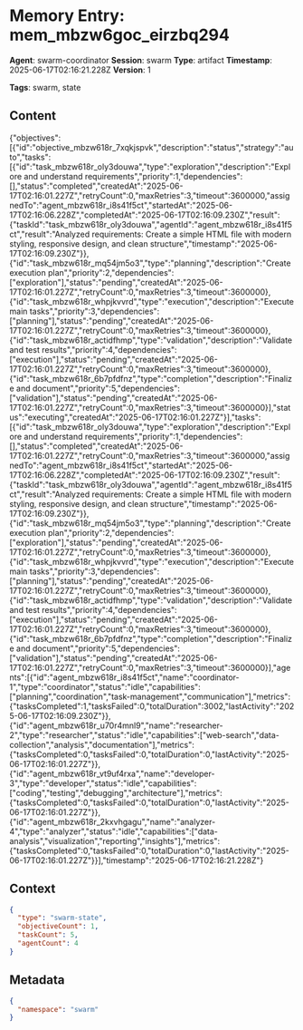 # Memory Entry: mem_mbzw6goc_eirzbq294

**Agent**: swarm-coordinator
**Session**: swarm
**Type**: artifact
**Timestamp**: 2025-06-17T02:16:21.228Z
**Version**: 1

**Tags**: swarm, state

## Content

{"objectives":[{"id":"objective_mbzw618r_7xqkjspvk","description":"status","strategy":"auto","tasks":[{"id":"task_mbzw618r_oly3douwa","type":"exploration","description":"Explore and understand requirements","priority":1,"dependencies":[],"status":"completed","createdAt":"2025-06-17T02:16:01.227Z","retryCount":0,"maxRetries":3,"timeout":3600000,"assignedTo":"agent_mbzw618r_i8s41f5ct","startedAt":"2025-06-17T02:16:06.228Z","completedAt":"2025-06-17T02:16:09.230Z","result":{"taskId":"task_mbzw618r_oly3douwa","agentId":"agent_mbzw618r_i8s41f5ct","result":"Analyzed requirements: Create a simple HTML file with modern styling, responsive design, and clean structure","timestamp":"2025-06-17T02:16:09.230Z"}},{"id":"task_mbzw618r_mq54jm5o3","type":"planning","description":"Create execution plan","priority":2,"dependencies":["exploration"],"status":"pending","createdAt":"2025-06-17T02:16:01.227Z","retryCount":0,"maxRetries":3,"timeout":3600000},{"id":"task_mbzw618r_whpjkvvrd","type":"execution","description":"Execute main tasks","priority":3,"dependencies":["planning"],"status":"pending","createdAt":"2025-06-17T02:16:01.227Z","retryCount":0,"maxRetries":3,"timeout":3600000},{"id":"task_mbzw618r_actidfhmp","type":"validation","description":"Validate and test results","priority":4,"dependencies":["execution"],"status":"pending","createdAt":"2025-06-17T02:16:01.227Z","retryCount":0,"maxRetries":3,"timeout":3600000},{"id":"task_mbzw618r_6b7pfdfnz","type":"completion","description":"Finalize and document","priority":5,"dependencies":["validation"],"status":"pending","createdAt":"2025-06-17T02:16:01.227Z","retryCount":0,"maxRetries":3,"timeout":3600000}],"status":"executing","createdAt":"2025-06-17T02:16:01.227Z"}],"tasks":[{"id":"task_mbzw618r_oly3douwa","type":"exploration","description":"Explore and understand requirements","priority":1,"dependencies":[],"status":"completed","createdAt":"2025-06-17T02:16:01.227Z","retryCount":0,"maxRetries":3,"timeout":3600000,"assignedTo":"agent_mbzw618r_i8s41f5ct","startedAt":"2025-06-17T02:16:06.228Z","completedAt":"2025-06-17T02:16:09.230Z","result":{"taskId":"task_mbzw618r_oly3douwa","agentId":"agent_mbzw618r_i8s41f5ct","result":"Analyzed requirements: Create a simple HTML file with modern styling, responsive design, and clean structure","timestamp":"2025-06-17T02:16:09.230Z"}},{"id":"task_mbzw618r_mq54jm5o3","type":"planning","description":"Create execution plan","priority":2,"dependencies":["exploration"],"status":"pending","createdAt":"2025-06-17T02:16:01.227Z","retryCount":0,"maxRetries":3,"timeout":3600000},{"id":"task_mbzw618r_whpjkvvrd","type":"execution","description":"Execute main tasks","priority":3,"dependencies":["planning"],"status":"pending","createdAt":"2025-06-17T02:16:01.227Z","retryCount":0,"maxRetries":3,"timeout":3600000},{"id":"task_mbzw618r_actidfhmp","type":"validation","description":"Validate and test results","priority":4,"dependencies":["execution"],"status":"pending","createdAt":"2025-06-17T02:16:01.227Z","retryCount":0,"maxRetries":3,"timeout":3600000},{"id":"task_mbzw618r_6b7pfdfnz","type":"completion","description":"Finalize and document","priority":5,"dependencies":["validation"],"status":"pending","createdAt":"2025-06-17T02:16:01.227Z","retryCount":0,"maxRetries":3,"timeout":3600000}],"agents":[{"id":"agent_mbzw618r_i8s41f5ct","name":"coordinator-1","type":"coordinator","status":"idle","capabilities":["planning","coordination","task-management","communication"],"metrics":{"tasksCompleted":1,"tasksFailed":0,"totalDuration":3002,"lastActivity":"2025-06-17T02:16:09.230Z"}},{"id":"agent_mbzw618r_u70r4mnl9","name":"researcher-2","type":"researcher","status":"idle","capabilities":["web-search","data-collection","analysis","documentation"],"metrics":{"tasksCompleted":0,"tasksFailed":0,"totalDuration":0,"lastActivity":"2025-06-17T02:16:01.227Z"}},{"id":"agent_mbzw618r_vt9uf4rxa","name":"developer-3","type":"developer","status":"idle","capabilities":["coding","testing","debugging","architecture"],"metrics":{"tasksCompleted":0,"tasksFailed":0,"totalDuration":0,"lastActivity":"2025-06-17T02:16:01.227Z"}},{"id":"agent_mbzw618r_2kxvhgagu","name":"analyzer-4","type":"analyzer","status":"idle","capabilities":["data-analysis","visualization","reporting","insights"],"metrics":{"tasksCompleted":0,"tasksFailed":0,"totalDuration":0,"lastActivity":"2025-06-17T02:16:01.227Z"}}],"timestamp":"2025-06-17T02:16:21.228Z"}

## Context

```json
{
  "type": "swarm-state",
  "objectiveCount": 1,
  "taskCount": 5,
  "agentCount": 4
}
```

## Metadata

```json
{
  "namespace": "swarm"
}
```
